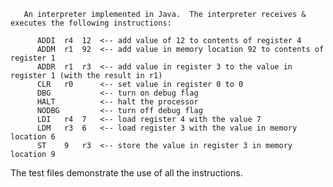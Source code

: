        An interpreter implemented in Java.  The interpreter receives & executes the following instructions:
       
	      ADDI	r4	12	<-- add value of 12 to contents of register 4
	      ADDM	r1	92	<-- add value in memory location 92 to contents of register 1
	      ADDR	r1	r3	<-- add value in register 3 to the value in register 1 (with the result in r1)
	      CLR	r0		<-- set value in register 0 to 0
	      DBG			<-- turn on debug flag
	      HALT			<-- halt the processor
	      NODBG			<-- turn off debug flag
	      LDI	r4	7	<-- load register 4 with the value 7
	      LDM	r3	6	<-- load register 3 with the value in memory location 6
	      ST	9	r3	<-- store the value in register 3 in memory location 9
	      
	      
The test files demonstrate the use of all the instructions.
